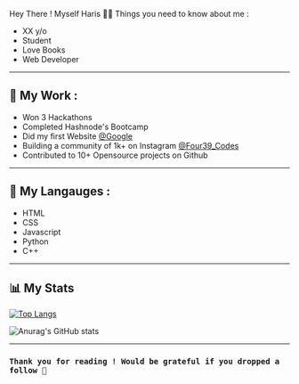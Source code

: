 <!-- for Header Image visit canva templates folder -->

Hey There ! Myself Haris 👋🏼
Things you need to know about me :
<ul>
    <li>XX y/o</li>
    <li>Student</li>
    <li>Love Books</li>
    <li>Web Developer</li>
</ul>
<hr />


<h2>🎉 My Work :</h2>

<ul> 
    <li>Won 3 Hackathons</li>
    <li>Completed Hashnode's Bootcamp</li>
    <li>Did my first Website <a href="https://www.google.com" target="_blank">@Google</a></li>
    <li>Building a community of 1k+ on Instagram <a href="https://www.instagram.com/Four39_Codes" target="_blank">@Four39_Codes</a></li>
    <li>Contributed to 10+ Opensource projects on Github</li>
</ul>

<hr />

<h2>👻 My Langauges :</h2>


<ul>
    <li>HTML</li>
    <li>CSS</li>
    <li>Javascript</li>
    <li>Python</li>
    <li>C++</li>
</ul>
<hr/>


<h2>📊 My Stats</h2>

<div >



[![Top Langs](https://github-readme-stats.vercel.app/api/top-langs/?username=four39inc&layout=compact)](https://github.com/anuraghazra/github-readme-stats) 
<!-- ⚠️ Change username= your github username in above and below url -->


![Anurag's GitHub stats](https://github-readme-stats.vercel.app/api?username=four39inc&hide=contribs,prs)


</div>
<hr />

<h3><code>Thank you for reading ! Would be grateful if you dropped a follow 💪</code></h3>

<!-- End of the code  -->